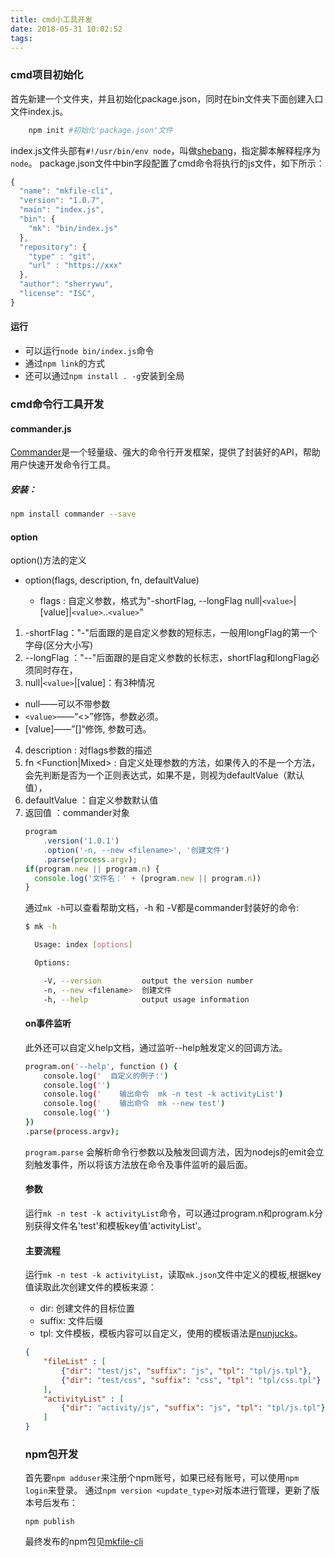 ```yaml
---
title: cmd小工具开发
date: 2018-05-31 10:02:52
tags:
---
```

### cmd项目初始化
首先新建一个文件夹，并且初始化package.json，同时在bin文件夹下面创建入口文件index.js。
``` bash
    npm init #初始化'package.json'文件
```
index.js文件头部有`#!/usr/bin/env node`，叫做[shebang](https://en.wikipedia.org/wiki/Shebang_(Unix))，指定脚本解释程序为`node`。
package.json文件中bin字段配置了cmd命令将执行的js文件，如下所示：
``` js
{
  "name": "mkfile-cli",
  "version": "1.0.7",
  "main": "index.js",
  "bin": {
    "mk": "bin/index.js"
  },
  "repository": {
    "type" : "git",
    "url" : "https://xxx"
  },
  "author": "sherrywu",
  "license": "ISC",
}
```
#### 运行
- 可以运行`node bin/index.js`命令
- 通过`npm link`的方式
- 还可以通过`npm install . -g`安装到全局

### cmd命令行工具开发
#### commander.js
[Commander](https://github.com/tj/commander.js)是一个轻量级、强大的命令行开发框架，提供了封装好的API，帮助用户快速开发命令行工具。
##### 安装：
``` bash
npm install commander --save
```

#### option
option()方法的定义

- option(flags, description, fn, defaultValue)

  - flags <String> : 自定义参数，格式为"-shortFlag, --longFlag null|`<value>`|[value]|`<value>`..`<value>`"

1. -shortFlag："-"后面跟的是自定义参数的短标志，一般用longFlag的第一个字母(区分大小写)
2. --longFlag ："--"后面跟的是自定义参数的长标志，shortFlag和longFlag必须同时存在，
3. null|`<value>`|[value]：有3种情况
  - null——可以不带参数
  - `<value>`——“<>”修饰，参数必须。
  - [value]——”[]“修饰, 参数可选。
4. description <String> : 对flags参数的描述
5. fn <Function|Mixed> : 自定义处理参数的方法，如果传入的不是一个方法，会先判断是否为一个正则表达式，如果不是，则视为defaultValue（默认值），
6. defaultValue <Mixed> ：自定义参数默认值
7. 返回值 <Object>：commander对象

``` js
program
    .version('1.0.1')
    .option('-n, --new <filename>', '创建文件')
    .parse(process.argv);
if(program.new || program.n) {
  console.log('文件名：' + (program.new || program.n))
}
```
通过`mk -h`可以查看帮助文档，-h 和 -V都是commander封装好的命令:
``` bash
$ mk -h

  Usage: index [options]

  Options:

    -V, --version         output the version number
    -n, --new <filename>  创建文件
    -h, --help            output usage information
```

#### on事件监听
此外还可以自定义help文档，通过监听--help触发定义的回调方法。
``` bash
program.on('--help', function () {
    console.log('  自定义的例子:')
    console.log('')
    console.log('    输出命令  mk -n test -k activityList')
    console.log('    输出命令  mk --new test')
    console.log('')
})
.parse(process.argv);
```
`program.parse` 会解析命令行参数以及触发回调方法，因为nodejs的emit会立刻触发事件，所以将该方法放在命令及事件监听的最后面。


#### 参数
运行`mk -n test -k activityList`命令，可以通过program.n和program.k分别获得文件名'test'和模板key值'activityList'。

#### 主要流程
运行`mk -n test -k activityList`，读取`mk.json`文件中定义的模板,根据key值读取此次创建文件的模板来源：
- dir: 创建文件的目标位置
- suffix: 文件后缀
- tpl: 文件模板，模板内容可以自定义，使用的模板语法是[nunjucks](https://mozilla.github.io/nunjucks/)。
``` json
{
    "fileList" : [
        {"dir": "test/js", "suffix": "js", "tpl": "tpl/js.tpl"},
        {"dir": "test/css", "suffix": "css", "tpl": "tpl/css.tpl"}
    ],
    "activityList" : [
        {"dir": "activity/js", "suffix": "js", "tpl": "tpl/js.tpl"}
    ]
}
```

### npm包开发
首先要`npm adduser`来注册个npm账号，如果已经有账号，可以使用`npm login`来登录。
通过`npm version <update_type>`对版本进行管理，更新了版本号后发布：
```
npm publish
```
最终发布的npm包见[mkfile-cli](https://www.npmjs.com/package/mkfile-cli)
